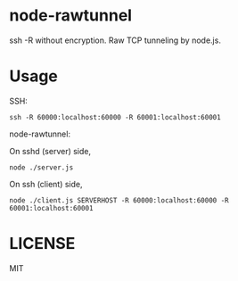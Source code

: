node-rawtunnel
====
ssh -R without encryption. Raw TCP tunneling by node.js.


Usage
====

SSH:

~~~
ssh -R 60000:localhost:60000 -R 60001:localhost:60001
~~~

node-rawtunnel:

On sshd (server) side,

~~~
node ./server.js
~~~

On ssh (client) side,

~~~
node ./client.js SERVERHOST -R 60000:localhost:60000 -R 60001:localhost:60001
~~~



LICENSE
====
MIT


